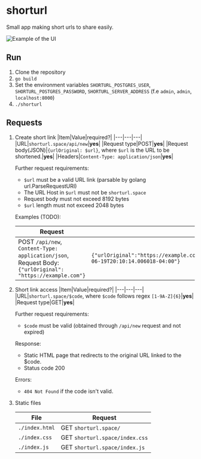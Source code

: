 # shorturl

Small app making short urls to share easily.

![Example of the UI](https://github.com/chopikus/shorturl/assets/67230858/efb0cf80-4d36-4175-b638-4d9b13d56a7e)


## Run

1. Clone the repository
2. `go build`
3. Set the environment variables `SHORTURL_POSTGRES_USER`, `SHORTURL_POSTGRES_PASSWORD`, `SHORTURL_SERVER_ADDRESS` (f.e `admin`, `admin`, `localhost:8000`)
4. `./shorturl`

## Requests

1. Create short link
   |Item|Value|required?|
   |---|---|---|
   |URL|`shorturl.space/api/new`|__yes__|
   |Request type|POST|__yes__|
   |Request body(JSON)|`{urlOriginal: $url}`, where `$url` is the URL to be shortened.|__yes__|
   |Headers|`Content-Type: application/json`|__yes__|

   Further request requirements:
     * `$url` must be a valid URL link (parsable by golang url.ParseRequestURI)
     * The URL Host in `$url` must not be `shorturl.space`
     * Request body must not exceed 8192 bytes
     * `$url` length must not exceed 2048 bytes
   
   Examples (TODO):
   
   |Request|Result|
   |-------|------|
   |POST `/api/new`, `Content-Type: application/json`, Request Body: `{"urlOriginal": "https://example.com"}`| `{"urlOriginal":"https://example.com","urlCode":"RML25P","expiresOn":"2024-06-19T20:10:14.006018-04:00"}`|
   
2. Short link access
   |Item|Value|required?|
   |---|---|---|
   |URL|`shorturl.space/$code`, where `$code` follows regex `[1-9A-Z]{6}`|__yes__|
   |Request type|GET|__yes__|

   Further request requirements:
     * `$code` must be valid (obtained through `/api/new` request and not expired)
  
   Response:
     * Static HTML page that redirects to the original URL linked to the $code.
     * Status code 200

   Errors:
     * `404 Not Found` if the code isn't valid.

3. Static files
  
   |File|Request|
   |----|-------|
   |`./index.html` |GET `shorturl.space/`|
   |`./index.css`  |GET `shorturl.space/index.css`|
   |`./index.js`   |GET `shorturl.space/index.js`| 
